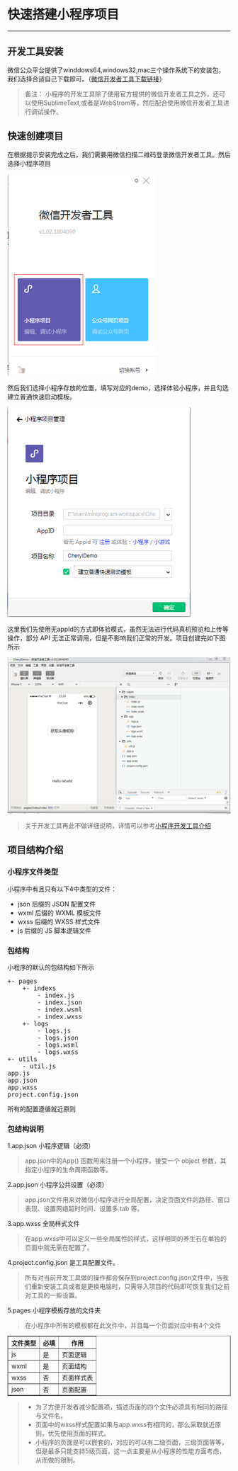 # 快速搭建小程序项目

---

## 开发工具安装

微信公众平台提供了winddows64,windows32,mac三个操作系统下的安装包，我们选择合适自己下载即可。（[微信开发者工具下载链接](https://developers.weixin.qq.com/miniprogram/dev/devtools/download.html)）

>备注： 小程序的开发工具除了使用官方提供的微信开发者工具之外，还可以使用SublimeText,或者是WebStrom等，然后配合使用微信开发者工具进行调试操作。

## 快速创建项目

在根据提示安装完成之后，我们需要用微信扫描二维码登录微信开发者工具。然后选择小程序项目

![avatar](images/choose.png)

然后我们选择小程序存放的位置，填写对应的demo，选择体验小程序，并且勾选建立普通快速启动模板。

![avatar](images/newDemo.png)

这里我们先使用无appId的方式即体验模式，虽然无法进行代码真机预览和上传等操作，部分 API 无法正常调用，但是不影响我们正常的开发。项目创建完如下图所示

![avatar](images/demo-detail.png)

> 关于开发工具再此不做详细说明，详情可以参考[小程序开发工具介绍](https://developers.weixin.qq.com/miniprogram/dev/devtools/page.html#%E5%90%AF%E5%8A%A8%E9%A1%B5)

## 项目结构介绍

### 小程序文件类型

小程序中有且只有以下4中类型的文件：

- json 后缀的 JSON 配置文件
- wxml 后缀的 WXML 模板文件
- wxss 后缀的 WXSS 样式文件
- js 后缀的 JS 脚本逻辑文件

### 包结构

小程序的默认的包结构如下所示

<pre>
+- pages
	+- indexs
		- index.js
		- index.json
		- index.wsml
		- index.wxss
	+- logs
		- logs.js
		- logs.json
		- logs.wsml
		- logs.wxss
+- utils
	- util.js
app.js
app.json
app.wxss
project.config.json
</pre> 

所有的配置遵循就近原则

### 包结构说明

1.app.json 小程序逻辑（必须）
> app.json中的App() 函数用来注册一个小程序。接受一个 object 参数，其指定小程序的生命周期函数等。

2.app.json 小程序公共设置（必须）
> app.json文件用来对微信小程序进行全局配置，决定页面文件的路径、窗口表现、设置网络超时时间、设置多 tab 等。

3.app.wxss 全局样式文件 
> 在app.wxss中可以定义一些全局属性的样式，这样相同的养生石在单独的页面中就无需在配置了。

4.project.config.json 是工具配置文件。

> 所有对当前开发工具做的操作都会保存到project.config.json文件中，当我们重新安装工具或者是更换电脑时，只需导入项目的代码即可恢复我们之前对工具的一些设置。
 
5.pages 小程序模板存放的文件夹
> 在小程序中所有的模板都在此文件中，并且每一个页面对应中有4个文件

 <table border="1">
  <tr>
    <th>文件类型</th>
    <th>必填</th>
    <th>作用</th>
  </tr>
  <tr>
    <td>js</td>
    <td>是</td>
    <td>页面逻辑</td>
  </tr>
  <tr>
    <td>wxml</td>
    <td>是</td>
    <td>页面结构</td>
  </tr>
  <tr>
    <td>wxss</td>
    <td>否</td>
    <td>页面样式表</td>
  </tr>
  <tr>
    <td>json</td>
    <td>否</td>
    <td>页面配置</td>
  </tr>
</table>

>- 为了方便开发者减少配置项，描述页面的四个文件必须具有相同的路径与文件名。  
>- 页面中的wxss样式配置如果与app.wxss有相同的，那么采取就近原则，优先使用页面的样式。 
>- 小程序的页面是可以嵌套的，对应的可以有二级页面，三级页面等等，但是最多只能支持5级页面，这一点主要是从小程序的性能方面考虑，从而做的限制。  






